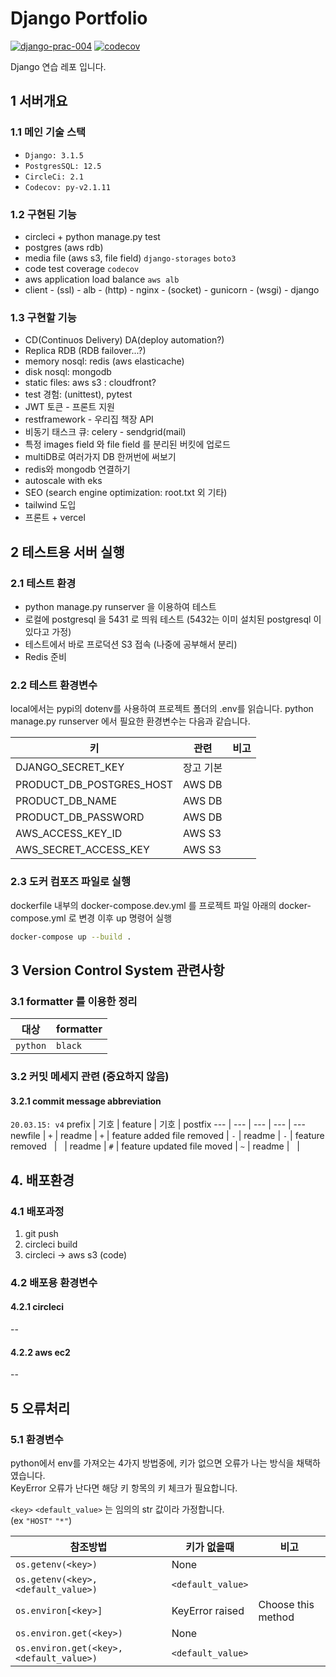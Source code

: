 # Django Portfolio

[![django-prac-004](https://circleci.com/gh/noname2048/django-prac-004.svg?style=shield)](https://circleci.com/gh/noname2048/django-prac-004)
[![codecov](https://codecov.io/gh/noname2048/django-prac-004/branch/main/graph/badge.svg?token=S44312H93C)](https://codecov.io/gh/noname2048/django-prac-004)

Django 연습 레포 입니다.

## 1 서버개요

### 1.1 메인 기술 스택

* `Django: 3.1.5`
* `PostgresSQL: 12.5`
* `CircleCi: 2.1`
* `Codecov: py-v2.1.11`

### 1.2 구현된 기능

* circleci + python manage.py test
* postgres (aws rdb)
* media file (aws s3, file field) `django-storages` `boto3`
* code test coverage `codecov`
* aws application load balance `aws alb`
* client - (ssl) - alb - (http) - nginx - (socket) - gunicorn - (wsgi) - django
 
### 1.3 구현할 기능

* CD(Continuos Delivery) DA(deploy automation?)
* Replica RDB (RDB failover...?)
* memory nosql: redis (aws elasticache)
* disk nosql: mongodb
* static files: aws s3 : cloudfront?
* test 경험: (unittest), pytest
* JWT 토큰 - 프론트 지원
* restframework - 우리집 책장 API
* 비동기 태스크 큐: celery - sendgrid(mail)
* 특정 images field 와 file field 를 분리된 버킷에 업로드
* multiDB로 여러가지 DB 한꺼번에 써보기
* redis와 mongodb 연결하기
* autoscale with eks
* SEO (search engine optimization: root.txt 외 기타)
* tailwind 도입
* 프론트 + vercel

## 2 테스트용 서버 실행

### 2.1 테스트 환경

* python manage.py runserver 을 이용하여 테스트
* 로컬에 postgresql 을 5431 로 띄워 테스트 (5432는 이미 설치된 postgresql 이 있다고 가정)
* 테스트에서 바로 프로덕션 S3 접속 (나중에 공부해서 분리)
* Redis 준비

### 2.2 테스트 환경변수

local에서는 pypi의 dotenv를 사용하여 프로젝트 폴더의 .env를 읽습니다.
python manage.py runserver 에서 필요한 환경변수는 다음과 같습니다.

키 | 관련 | 비고
---|---|---
DJANGO_SECRET_KEY | 장고 기본
PRODUCT_DB_POSTGRES_HOST | AWS DB
PRODUCT_DB_NAME | AWS DB
PRODUCT_DB_PASSWORD | AWS DB
AWS_ACCESS_KEY_ID | AWS S3
AWS_SECRET_ACCESS_KEY | AWS S3

### 2.3 도커 컴포즈 파일로 실행

dockerfile 내부의 docker-compose.dev.yml 를 프로젝트 파일 아래의 docker-compose.yml 로 변경
이후 up 명령어 실행

```bash
docker-compose up --build .
```

## 3 Version Control System 관련사항

### 3.1 formatter 를 이용한 정리

대상 | formatter
--- | ---
`python` | `black`

### 3.2 커밋 메세지 관련 (중요하지 않음)

#### 3.2.1 commit message abbreviation

`20.03.15: v4`
prefix | 기호 | feature | 기호 | postfix
--- | --- | --- | --- | ---
newfile | `+` | readme | `+` | feature added
file removed | `-` | readme | `-` | feature removed
&nbsp; | &nbsp; | readme | `#` | feature updated 
file moved | `~` | readme | &nbsp; | &nbsp;

## 4. 배포환경

### 4.1 배포과정

1. git push
2. circleci build
3. circleci -> aws s3 (code)
   
### 4.2 배포용 환경변수

#### 4.2.1 circleci

--

#### 4.2.2 aws ec2

--

## 5 오류처리

### 5.1 환경변수

python에서 env를 가져오는 4가지 방법중에, 키가 없으면 오류가 나는 방식을 채택하였습니다. \
KeyError 오류가 난다면 해당 키 항목의 키 체크가 필요합니다.

`<key>` `<default_value>` 는 임의의 str 값이라 가정합니다. \
(ex `"HOST"` `"*"`)

참조방법 | 키가 없을때 | 비고
---|---|---
`os.getenv(<key>)` | None |
`os.getenv(<key>, <default_value>)` | `<default_value>` |
`os.environ[<key>]` | KeyError raised | Choose this method
`os.environ.get(<key>)` | None | 
`os.environ.get(<key>, <default_value>)` | `<default_value>` |
